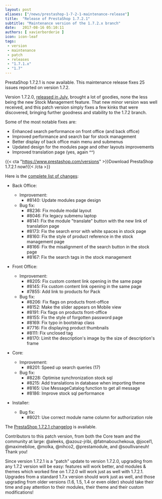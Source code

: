 ```yaml
---
layout: post
aliases: ["/news/prestashop-1-7-2-1-maintenance-release"]
title:  "Release of PrestaShop 1.7.2.1"
subtitle: "Maintenance version of the 1.7.2.x branch"
date:   2017-08-16 05:10:11
authors: [ xavierborderie ]
icon: icon-leaf
tags:
 - version
 - maintenance
 - patch
 - releases
 - "1.7.1.x"
 - "1.7"
---
```


PrestaShop 1.7.2.1 is now available. This maintenance release fixes 25 issues reported on version 1.7.2.

Version 1.7.2.0, [released in July](http://build.prestashop.com/news/prestashop-1-7-2-0-available/), brought a lot of goodies, none the less being the new Stock Management feature. That new minor version was well received, and this patch version simply fixes a few kinks that were discovered, bringing further goodness and stability to the 1.7.2 branch.

Some of the most notable fixes are:

* Enhanced search performance on front office (and back office)
* Improved performance and search bar for stock management
* Better display of back office main menu and submenus
* Updated design for the modules page and other layouts improvements
* Improved translation page (yes, again ^^)

{{< cta "https://www.prestashop.com/versions" >}}Download PrestaShop 1.7.2.1 now!{{< /cta >}}

Here is the [complete list of changes](https://github.com/PrestaShop/PrestaShop/pulls?utf8=%E2%9C%93&q=is%3Apr%20milestone%3A1.7.2.1):

- Back Office:
   - Improvement:
     - #8140: Update modules page design
   - Bug fix:
     - #8236: Fix module modal layout
     - #8046: Fix legacy submenu laptop
     - #8141: Fix the module "translate" button with the new link of translation page
     - #8173: Fix the search error with white spaces in stock page
     - #8160: Fix the style of product reference in the stock management page
     - #8166: Fix the misalignment of the search button in the stock page
     - #8167: Fix the search tags in the stock management

 - Front Office:
   - Improvement:
     - #8205: Fix custom content link opening in the same page
     - #8145: Fix custom content link opening in the same page
     - #7855: Add link to products for Pack
   - Bug fix:
     - #8206: Fix flags on products front-office
     - #8152: Make the slider appears on Mobile view
     - #8191: Fix flags on products front-office
     - #8155: Fix the style of forgotten password page
     - #8169: Fix typo in bootstrap class
     - #7716: Fix displaying product thumbnails
     - #8111: Fix unclosed tag
     - #8170: Limit the description's image by the size of description's frame

 - Core:
   - Improvement:
     - #8201: Speed up search queries (17)
   - Bug fix:
     - #8228: Optimise synchronization stock sql
     - #8215: Add translations in database when importing theme
     - #8165: Use MessageCatalog function to get all message
     - #8186: Improve stock sql performance

 - Installer:
   - Bug fix:
     - #8021: Use correct module name column for authorization role

The [PrestaShop 1.7.2.1 changelog](https://download.prestashop.com/download/releases/changelog_1.7.2.1.txt) is available.

Contributors to this patch version, from both the Core team and the community at large: @aleeks, @azouz-jribi, @fatmabouchekoua, @jocel1, @maximebiloe, @molka, @nihco2, @prestamodule, and @soullivaneuh! Thank you!

Since version 1.7.2.1 is a "patch" update to version 1.7.2.0, upgrading from any 1.7.2 version will be easy: features will work better, and modules & themes which worked fine on 1.7.2.0 will work just as well with 1.7.2.1.<br/>
Upgrades from a standard 1.7.x version should work just as well, and those upgrading from older versions (1.6, 1.5, 1.4 or even older) should take their time and pay attention to their modules, their theme and their custom modifications!
